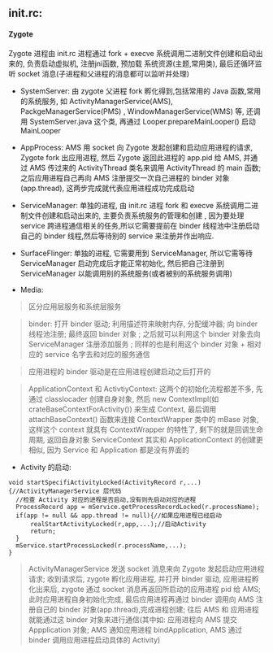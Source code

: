 ## init.rc:

#### Zygote

Zygote 进程由 init.rc 进程通过 fork + execve 系统调用二进制文件创建和启动出来的, 负责启动虚拟机, 注册jni函数, 预加载 系统资源(主题,常用类), 最后还循环监听 socket 消息(子进程和父进程的消息都可以监听并处理)

- SystemServer: 由 zygote 父进程 fork 孵化得到,包括常用的 Java 函数,常用的系统服务, 如 ActivityManagerService(AMS), PackgeManagerService(PMS) , WindowManagerService(WMS) 等, 还调用 SystemServer.java 这个类, 再通过 Looper.prepareMainLooper() 启动 MainLooper

- AppProcess: AMS 用 socket 向 Zygote 发起创建和启动应用进程的请求, Zygote fork 出应用进程, 然后 Zygote 返回此进程的 app.pid 给 AMS, 并通过 AMS 传过来的 ActivityThread 类名来调用 ActivityThread 的 main 函数; 之后应用进程自己再向 AMS 注册提交一次自己进程的 binder 对象(app.thread), 这两步完成就代表应用进程成功完成启动

- ServiceManager: 单独的进程, 由 init.rc 进程 fork 和 execve 系统调用二进制文件创建和启动出来的, 主要负责系统服务的管理和创建 , 因为要处理 service 跨进程通信相关的任务,所以它需要提前在 binder 线程池中注册启动自己的 binder 线程,然后等待别的 service 来注册并作出响应.

- SurfaceFlinger: 单独的进程, 它需要用到 ServiceManager, 所以它需等待 ServiceManager 启动完成后才能正常初始化, 然后把自己注册到 ServiceManager 以能调用别的系统服务(或者被别的系统服务调用)

- Media:

> 区分应用层服务和系统层服务 

> binder: 打开 binder 驱动; 利用描述符来映射内存, 分配缓冲器; 向 binder 线程池注册; 最终返回 binder 对象 ; 之后就可以利用这个 binder 对象去向 ServiceManager 注册添加服务 ; 同样的也是利用这个 binder 对象 + 相对应的 service 名字去和对应的服务通信    

> 应用进程的 binder 驱动是在应用进程创建启动之后打开的

> ApplicationContext 和 ActivtiyContext: 这两个的初始化流程都差不多, 先通过 classlocader 创建自身对象, 然后 new ContextImpl(如 crateBaseContextForActivity()) 来生成 Context, 最后调用 attachBaseContext() 函数来连接 ContextWrapper 类中的 mBase 对象, 这样这个 context 就具有 ContextWrapper 的特性了, 剩下的就是回调生命周期, 返回自身对象
> ServiceContext 其实和 ApplicationContext 的创建更相似, 因为 Service 和 Application 都是没有界面的

- Activity 的启动:
```
void startSpecifiActivityLocked(ActivityRecord r,...){//ActivityManagerService 层代码
  //检查 Activity 对应的进程是否启动,没有则先启动对应的进程
  ProcessRecord app = mService.getProcessRecordLocked(r.processName);
  if(app != null && app.thread != null){//如果应用进程已经启动
      realStartActivityLocked(r,app,...);//启动Activity
      return;
  }
  mService.startProcessLocked(r.processName,...);
}
```
  
  > ActivityManagerService 发送 socket 消息来向 Zygote 发起启动应用进程请求; 收到请求后, zygote 孵化应用进程, 并打开 binder 驱动, 应用进程孵化出来后, zygote 通过 socket 消息再返回所启动的应用进程 pid 给 AMS; 此时应用进程自身初始化完成, 最后应用进程再通过 binder 调用向 AMS 注册自己的 binder 对象(app.thread),完成进程创建; 往后 AMS 和 应用进程就能通过这 binder 对象来进行通信(其中如: 应用进程向 AMS 提交 Appplication 对象; AMS 通知应用进程 bindApplication, AMS 通过 binder 调用应用进程启动具体的 Activity)
